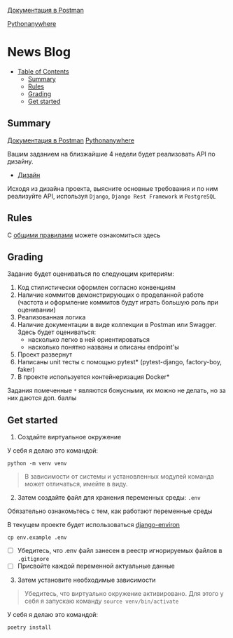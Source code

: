 [Документация в Postman](https://www.postman.com/adinai-omurbaeva/workspace/newsblogmegalab/documentation/10420266-0de44cd8-cb22-4be6-a7ce-b259d0571482?entity=folder-4400ea06-1d08-45ab-b484-1295139abff2)

[Pythonanywhere](https://adinaiomurbaeva.pythonanywhere.com)

# News Blog

- [Table of Contents](#news-blog)
  - [Summary](#summary)
  - [Rules](#rules)
  - [Grading](#grading)
  - [Get started](#get-started)


## Summary

[Документация в Postman](https://www.postman.com/adinai-omurbaeva/workspace/newsblogmegalab/documentation/10420266-0de44cd8-cb22-4be6-a7ce-b259d0571482?entity=folder-4400ea06-1d08-45ab-b484-1295139abff2)
[Pythonanywhere](https://adinaiomurbaeva.pythonanywhere.com)

Вашим заданием на близжайшие 4 недели будет реализовать API по дизайну.

- [Дизайн](https://www.figma.com/file/tvDHJjr7Nj1rrD3qoUs9v7/%D0%BD%D0%BE%D0%B2%D0%BE%D1%81%D1%82%D0%BD%D0%BE%D0%B9-%D0%BF%D0%BE%D1%80%D1%82%D0%B0%D0%BB?node-id=0%3A1)

Исходя из дизайна проекта, выясните основные требования и по ним реализуйте API, используя `Django`, `Django Rest Framework` и `PostgreSQL`

## Rules

С [общими правилами](/RULES.md) можете ознакомиться здесь

## Grading

Задание будет оцениваться по следующим критериям:

1. Код стилистически оформлен согласно конвенциям
2. Наличие коммитов демонстрирующих о проделанной работе (частота и оформление коммитов будут играть большую роль при оценивании)
3. Реализованная логика
4. Наличие документации в виде коллекции в Postman или Swagger. Здесь будет оцениваться:
    - насколько легко в ней ориентироваться
    - насколько понятно названы и описаны endpoint'ы
5. Проект развернут 
6. Написаны unit тесты с помощью pytest* (pytest-django, factory-boy, faker)
7. В проекте используется контейнеризация Docker*

Задания помеченные `*` являются бонусными, их можно не делать, но за них даются доп. баллы

## Get started

1) Создайте виртуальное окружение

У себя я делаю это командой:

```
python -m venv venv
```

> В зависимости от системы и установленных модулей команда может отличаться, имейте в виду.

2) Затем создайте файл для хранения переменных среды:  `.env`

Обязательно ознакомьтесь с тем, как работают переменные среды

В текущем проекте будет использоваться [django-environ](https://django-environ.readthedocs.io/en/latest/)

```
cp env.example .env
```

- [ ] Убедитесь, что .env файл занесен в реестр игнорируемых файлов в `.gitignore`
- [ ] Присвойте каждой переменной актуальные данные

3) Затем установите необходимые зависимости

> Убедитесь, что виртуально окружение активировано.
> Для этого у себя я запускаю команду `source venv/bin/activate`
 
У себя я делаю это командой:

```
poetry install
```
